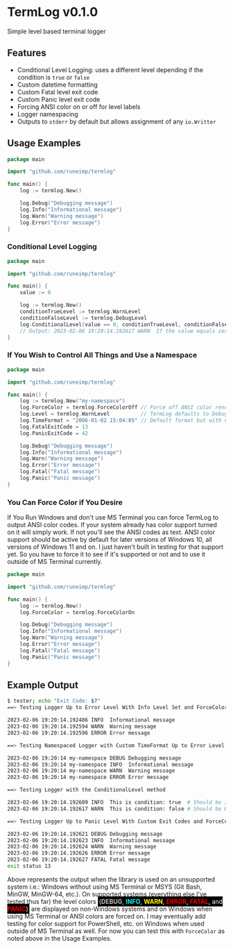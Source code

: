TermLog v0.1.0
==============

Simple level based terminal logger


Features
--------

* Conditional Level Logging: uses a different level depending if the condition is `true` or `false`
* Custom datetime formatting
* Custom Fatal level exit code
* Custom Panic level exit code
* Forcing ANSI color on or off for level labels
* Logger namespacing
* Outputs to `stderr` by default but allows assignment of any `io.Writter`


Usage Examples
--------------

```go
package main

import "github.com/runeimp/termlog"

func main() {
	log := termlog.New()

	log.Debug("Debugging message")
	log.Info("Informational message")
	log.Warn("Warning message")
	log.Error("Error message")
}
```


### Conditional Level Logging

```go
package main

import "github.com/runeimp/termlog"

func main() {
	value := 0

	log := termlog.New()
	conditionTrueLevel := termlog.WarnLevel
	conditionFalseLevel := termlog.DebugLevel
	log.ConditionalLevel(value == 0, conditionTrueLevel, conditionFalseLevel, "If the value equals zero pay attention!")
	// Output: 2023-02-06 19:20:14.192617 WARN  If the value equals zero pay attention!
}
```

### If You Wish to Control All Things and Use a Namespace

```go
package main

import "github.com/runeimp/termlog"

func main() {
	log := termlog.New("my-namespace")
	log.ForceColor = termlog.ForceColorOff // Force off ANSI color rendering on supported systems
	log.Level = termlog.WarnLevel          // TermLog defaults to DebugLevel
	log.TimeFormat = "2006-01-02 15:04:05" // Default format but with no fractional seconds
	log.FatalExitCode = 13
	log.PanicExitCode = 42

	log.Debug("Debugging message")
	log.Info("Informational message")
	log.Warn("Warning message")
	log.Error("Error message")
	log.Fatal("Fatal message")
	log.Panic("Panic message")
}
```


### You Can Force Color if You Desire

If You Run Windows and don't use MS Terminal you can force TermLog to output ANSI color codes. If your system already has color support turned on it will simply work. If not you'll see the ANSI codes as text. ANSI color support should be active by default for later versions of Windows 10, all versions of Windows 11 and on. I just haven't built in testing for that support yet. So you have to force it to see if it's supported or not and to use it outside of MS Terminal currently.

```go
package main

import "github.com/runeimp/termlog"

func main() {
	log := termlog.New()
	log.ForceColor = termlog.ForceColorOn

	log.Debug("Debugging message")
	log.Info("Informational message")
	log.Warn("Warning message")
	log.Error("Error message")
	log.Fatal("Fatal message")
	log.Panic("Panic message")
}
```


Example Output
--------------

```sh
$ tester; echo "Exit Code: $?"
==> Testing Logger Up to Error Level With Info Level Set and ForceColor is ForceColorOff

2023-02-06 19:20:14.192486 INFO  Informational message
2023-02-06 19:20:14.192594 WARN  Warning message
2023-02-06 19:20:14.192596 ERROR Error message

==> Testing Namespaced Logger with Custom TimeFormat Up to Error Level With Default Settings

2023-02-06 19:20:14 my-namespace DEBUG Debugging message
2023-02-06 19:20:14 my-namespace INFO  Informational message
2023-02-06 19:20:14 my-namespace WARN  Warning message
2023-02-06 19:20:14 my-namespace ERROR Error message

==> Testing Logger with the ConditionalLevel method

2023-02-06 19:20:14.192609 INFO  This is condition: true  # Should be Info Log Level in this test
2023-02-06 19:20:14.192617 WARN  This is condition: false # Should be Warn Log Level in this test

==> Testing Logger Up to Panic Level With Custom Exit Codes and ForceColor is ForceColorOn

2023-02-06 19:20:14.192621 DEBUG Debugging message
2023-02-06 19:20:14.192623 INFO  Informational message
2023-02-06 19:20:14.192624 WARN  Warning message
2023-02-06 19:20:14.192626 ERROR Error message
2023-02-06 19:20:14.192627 FATAL Fatal message
exit status 13
```

Above represents the output when the library is used on an unsupported system i.e.: Windows without using MS Terminal or MSYS (Git Bash, MinGW, MinGW-64, etc.). On supported systems (everything else I've tested thus far) the level colors <span style="background: black; color: white; padding: 0.2em">(<span style="color:silver; font-weight:bold;">DEBUG</span>, <span style="color:cyan; font-weight:bold;">INFO</span>, <span style="color:yellow; font-weight:bold;">WARN</span>, <span style="color:red; font-weight:bold;">ERROR</span>, <span style="color:red; font-weight:bold;">FATAL</span>, and <span style="color:red; font-weight:bold;">PANIC</span>)</span> are displayed on non-Windows systems and on Windows when using MS Terminal or ANSI colors are forced on. I may eventually add testing for color support for PowerShell, etc. on Windows when used outside of MS Terminal as well. For now you can test this with `ForceColor` as noted above in the Usage Examples.




[MinGW 32/64 enable ANSI color sequences on Windows 10]: https://gist.github.com/fleroviux/8343879d95a72140274535dc207f467d

